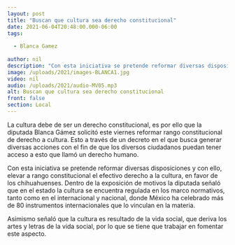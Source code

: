 ```yaml
---
layout: post
title: "Buscan que cultura sea derecho constitucional"
date: 2021-06-04T20:48:00.000-06:00
tags:
  
  - Blanca Gamez
  
author: nil
description: "Con esta iniciativa se pretende reformar diversas disposiciones."
image: /uploads/2021/images-BLANCA1.jpg
video: nil
audio: /uploads/2021/audio-MV05.mp3
alt: Buscan que cultura sea derecho constitucional
front: false
section: Local
---
```


La cultura debe de ser un derecho constitucional, es por ello que la diputada Blanca Gámez solicitó este viernes reformar rango constitucional de derecho a cultura. Esto a través de un decreto en el que busca generar diversas acciones con el fin de que los diversos ciudadanos puedan tener acceso a esto que llamó un derecho humano.

Con esta iniciativa se pretende reformar diversas disposiciones y con ello, elevar a rango constitucional el efectivo derecho a la cultura, en favor de los chihuahuenses. Dentro de la exposición de motivos la diputada señaló que en el estado la cultura se encuentra regulada en los marco normativos, tanto como en el internacional y nacional, donde México ha celebrado más de 80 instrumentos internacionales que lo vinculan en la materia.

Asimismo señaló que la cultura es resultado de la vida social, que deriva los artes y letras de la vida social, por lo que se tiene que trabajar en fomentar este aspecto.
